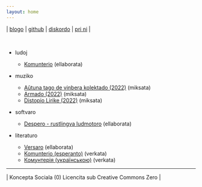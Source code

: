 ```yaml
---
layout: home
---
```

| [blogo](blogo) | [github](https://github.com/konceptosociala/) | [diskordo](https://discord.gg/hePDZtgEMX) | [pri ni](pri-ni) |

<br>
	
* ludoj
	* [Komunterio](#) (ellaborata)
	
* muziko
	* [Aŭtuna tago de vinbera kolektado (2022)](#) (miksata)
	* [Armado (2022)](#) (miksata)
	* [Distopio Lirike (2022)](#) (miksata)

* softvaro
	* [Despero - rustlingva ludmotoro](https://github.com/konceptosociala/despero) (ellaborata)	

* literaturo
	* [Versaro](#) (ellaborata)
	* [Komunterio (esperanto)](#) (verkata)
	* [Комунтерія (українською)](#) (verkata)

---

| Koncepta Sociala (0) Licencita sub Creative Commons Zero |
